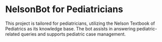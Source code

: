 # NelsonBot for Pediatricians

This project is tailored for pediatricians, utilizing the Nelson Textbook of Pediatrics as its knowledge base. The bot assists in answering pediatric-related queries and supports pediatric case management.